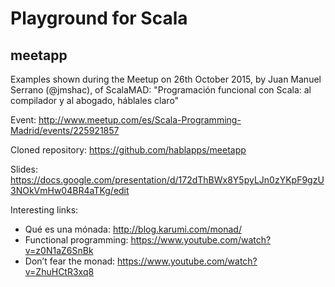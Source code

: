 # Playground for Scala

## meetapp
Examples shown during the Meetup on 26th October 2015, by Juan Manuel Serrano (@jmshac), of ScalaMAD: "Programación funcional con Scala: al compilador y al abogado, háblales claro"

Event: http://www.meetup.com/es/Scala-Programming-Madrid/events/225921857

Cloned repository: https://github.com/hablapps/meetapp

Slides: https://docs.google.com/presentation/d/172dThBWx8Y5pyLJn0zYKpF9gzU3NOkVmHw04BR4aTKg/edit

Interesting links:
* Qué es una mónada: http://blog.karumi.com/monad/
* Functional programming: https://www.youtube.com/watch?v=z0N1aZ6SnBk
* Don’t fear the monad: https://www.youtube.com/watch?v=ZhuHCtR3xq8